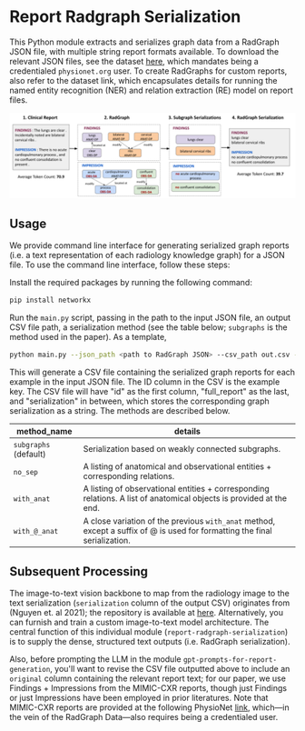 # Report Radgraph Serialization

This Python module extracts and serializes graph data from a RadGraph JSON file, with multiple string report formats available. To download the relevant JSON files, see the dataset <a href = "https://physionet.org/content/radgraph/1.0.0/">here</a>, which mandates being a credentialed `physionet.org` user. To create RadGraphs for custom reports, also refer to the dataset link, which encapsulates details for running the named entity recognition (NER) and relation extraction (RE) model on report files.

![Diagram of the serialization process for RadGraphs.](serialization_diagram.png)

## Usage
We provide command line interface for generating serialized graph reports (i.e. a text representation of each radiology knowledge graph) for a JSON file. To use the command line interface, follow these steps:

Install the required packages by running the following command:

```zsh
pip install networkx
```
Run the `main.py` script, passing in the path to the input JSON file, an output CSV file path, a serialization method (see the table below; `subgraphs` is the method used in the paper). As a template,

```zsh
python main.py --json_path <path to RadGraph JSON> --csv_path out.csv --method_name subgraphs
```

This will generate a CSV file containing the serialized graph reports for each example in the input JSON file. The ID column in the CSV is the example key. The CSV file will have "id" as the first column, "full_report" as the last, and "serialization" in between, which stores the corresponding graph serialization as a string. The methods are described below.

method_name | details
--- | --- 
`subgraphs` (default) | Serialization based on weakly connected subgraphs.
`no_sep` | A listing of anatomical and observational entities + corresponding relations.
`with_anat` | A listing of observational entities + corresponding relations. A list of anatomical objects is provided at the end.
`with_@_anat`| A close variation of the previous `with_anat` method, except a suffix of @ is used for formatting the final serialization. 

## Subsequent Processing
The image-to-text vision backbone to map from the radiology image to the text serialization (`serialization` column of the output CSV) originates from (Nguyen et. al 2021); the repository is available at [here](https://github.com/ginobilinie/xray_report_generation). Alternatively, you can furnish and train a custom image-to-text model architecture. The central function of this individual module (`report-radgraph-serialization`) is to supply the dense, structured text outputs (i.e. RadGraph serialization).

Also, before prompting the LLM in the module `gpt-prompts-for-report-generation`, you'll want to revise the CSV file outputted above to include an `original` column containing the relevant report text; for our paper, we use Findings + Impressions from the MIMIC-CXR reports, though just Findings or just Impressions have been employed in prior literatures. Note that MIMIC-CXR reports are provided at the following PhysioNet <a href = "https://physionet.org/content/mimic-cxr/2.0.0/">link</a>, which—in the vein of the RadGraph Data—also requires being a credentialed user.  



